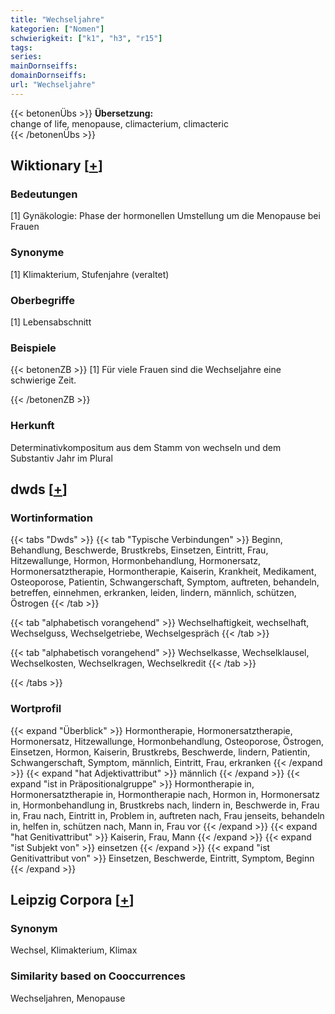 ```yaml
---
title: "Wechseljahre"
kategorien: ["Nomen"]
schwierigkeit: ["k1", "h3", "r15"]
tags:
series:
mainDornseiffs:
domainDornseiffs:
url: "Wechseljahre"
---
```


{{< betonenÜbs >}}
**Übersetzung:**  
change of life, menopause, climacterium, climacteric  
{{< /betonenÜbs >}}

## Wiktionary [[+](https://de.wiktionary.org/wiki/Wechseljahre)]

### Bedeutungen
[1] Gynäkologie: Phase der hormonellen Umstellung um die Menopause bei Frauen  

### Synonyme
[1] Klimakterium, Stufenjahre (veraltet)  

### Oberbegriffe
[1] Lebensabschnitt  

### Beispiele
{{< betonenZB >}}
[1] Für viele Frauen sind die Wechseljahre eine schwierige Zeit.  

{{< /betonenZB >}}
### Herkunft
Determinativkompositum aus dem Stamm von wechseln und dem Substantiv Jahr im Plural  



## dwds [[+](https://www.dwds.de/wb/Wechseljahre)]

### Wortinformation
{{< tabs "Dwds" >}}
{{< tab "Typische Verbindungen" >}}
Beginn, Behandlung, Beschwerde, Brustkrebs, Einsetzen, Eintritt, Frau, Hitzewallunge, Hormon, Hormonbehandlung, Hormonersatz, Hormonersatztherapie, Hormontherapie, Kaiserin, Krankheit, Medikament, Osteoporose, Patientin, Schwangerschaft, Symptom, auftreten, behandeln, betreffen, einnehmen, erkranken, leiden, lindern, männlich, schützen, Östrogen
{{< /tab >}}

{{< tab "alphabetisch vorangehend" >}}
Wechselhaftigkeit, wechselhaft, Wechselguss, Wechselgetriebe, Wechselgespräch
{{< /tab >}}

{{< tab "alphabetisch vorangehend" >}}
Wechselkasse, Wechselklausel, Wechselkosten, Wechselkragen, Wechselkredit
{{< /tab >}}

{{< /tabs >}}

### Wortprofil
{{< expand "Überblick" >}} Hormontherapie, Hormonersatztherapie, Hormonersatz, Hitzewallunge, Hormonbehandlung, Osteoporose, Östrogen, Einsetzen, Hormon, Kaiserin, Brustkrebs, Beschwerde, lindern, Patientin, Schwangerschaft, Symptom, männlich, Eintritt, Frau, erkranken {{< /expand >}}
{{< expand "hat Adjektivattribut" >}} männlich {{< /expand >}}
{{< expand "ist in Präpositionalgruppe" >}} Hormontherapie in, Hormonersatztherapie in, Hormontherapie nach, Hormon in, Hormonersatz in, Hormonbehandlung in, Brustkrebs nach, lindern in, Beschwerde in, Frau in, Frau nach, Eintritt in, Problem in, auftreten nach, Frau jenseits, behandeln in, helfen in, schützen nach, Mann in, Frau vor {{< /expand >}}
{{< expand "hat Genitivattribut" >}} Kaiserin, Frau, Mann {{< /expand >}}
{{< expand "ist Subjekt von" >}} einsetzen {{< /expand >}}
{{< expand "ist Genitivattribut von" >}} Einsetzen, Beschwerde, Eintritt, Symptom, Beginn {{< /expand >}}

## Leipzig Corpora [[+](https://corpora.uni-leipzig.de/en/res?word=Wechseljahre&corpusId=deu_newscrawl-public_2018)]


### Synonym
Wechsel, Klimakterium, Klimax


### Similarity based on Cooccurrences
Wechseljahren, Menopause


